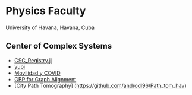# Physics Faculty
University of Havana, Havana, Cuba

## Center of Complex Systems
- [CSC_Registry.jl](https://github.com/FF-UH/CSC_Registry.jl)
- [yupi](https://github.com/yupidevs/yupi)
- [Movilidad y COVID](https://github.com/torresanton/Movilidad-COVID-19)
- [GBP for Graph Alignment ](https://github.com/carloscheo/GBP_for_GA)
- [City Path Tomography] (https://github.com/androdl96/Path_tom_hav)

